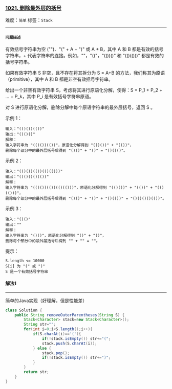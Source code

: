 ### [1021. 删除最外层的括号](https://leetcode-cn.com/problems/remove-outermost-parentheses/)

难度：`简单`	标签：`Stack`

------

#### `问题描述`

有效括号字符串为空 ("")、"(" + A + ")" 或 A + B，其中 A 和 B 都是有效的括号字符串，+ 代表字符串的连接。例如，""，"()"，"(())()" 和 "(()(()))" 都是有效的括号字符串。

如果有效字符串 S 非空，且不存在将其拆分为 S = A+B 的方法，我们称其为原语（primitive），其中 A 和 B 都是非空有效括号字符串。

给出一个非空有效字符串 S，考虑将其进行原语化分解，使得：S = P_1 + P_2 + ... + P_k，其中 P_i 是有效括号字符串原语。

对 S 进行原语化分解，删除分解中每个原语字符串的最外层括号，返回 S 。

 

示例 1：

```
输入："(()())(())"
输出："()()()"
解释：
输入字符串为 "(()())(())"，原语化分解得到 "(()())" + "(())"，
删除每个部分中的最外层括号后得到 "()()" + "()" = "()()()"。
```


示例 2：

```
输入："(()())(())(()(()))"
输出："()()()()(())"
解释：
输入字符串为 "(()())(())(()(()))"，原语化分解得到 "(()())" + "(())" + "(()(()))"，
删除每个部分中的最外层括号后得到 "()()" + "()" + "()(())" = "()()()()(())"。
```


示例 3：

```
输入："()()"
输出：""
解释：
输入字符串为 "()()"，原语化分解得到 "()" + "()"，
删除每个部分中的最外层括号后得到 "" + "" = ""。
```


提示：

```
S.length <= 10000
S[i] 为 "(" 或 ")"
S 是一个有效括号字符串
```

#### 解法1

------

简单的Java实现（好理解，但是性能差）

```java
class Solution {
    public String removeOuterParentheses(String S) {
        Stack<Character> stack=new Stack<Character>();
        String str="";
        for(int i=0;i<S.length();i++){
            if(S.charAt(i)=='('){
                if(!stack.isEmpty()) str+="(";
                stack.push(S.charAt(i));
            } else {
                stack.pop();
                if(!stack.isEmpty()) str+=")";
            }
        }
        return str;
    }
}
```

